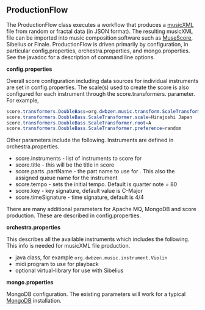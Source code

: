 ## ProductionFlow
The ProductionFlow class executes a workflow that produces a [musicXML](https://github.com/w3c/musicxml) file from random or fractal data (in JSON format).
The resulting musicXML file can be imported into music composition software such as [MuseScore](https://musescore.org/en), Sibelius or Finale.
ProductionFlow is driven primarily by configuration, in particular config.properties, orchestra.properties, and mongo.properties.
See the javadoc for a description of command line options.

**config.properties**

Overall score configuration including data sources for individual instruments are set in config.properties.
The scale(s) used to create the score is also configured for each instrument through the score.transformers.<instrument> parameter.
For example,

```Java
score.transformers.DoubleBass=org.dwbzen.music.transform.ScaleTransformer
score.transformers.DoubleBass.ScaleTransformer.scale=Hirajoshi Japan
score.transformers.DoubleBass.ScaleTransformer.root=A
score.transformers.DoubleBass.ScaleTransformer.preference=random
```

Other parameters include the following. Instruments are defined in orchestra.properties.
* score.instruments - list of instruments to score for
* score.title - this will be the title in score
* score.parts.<instrument>.partName - the part name to use for <instrument>. This also the assigned queue name for the instrument
* score.tempo - sets the initial tempo. Default is quarter note = 80
* score.key - key signature, default value is C-Major
* score.timeSignature - time signature, default is 4/4

There are many additional parameters for Apache MQ, MongoDB and score production. These are described in config.properties.

**orchestra.properties**

This describes all the available instruments which includes the following. This info is needed for musicXML file production.
* java class, for example `org.dwbzen.music.instrument.Violin`
* midi program to use for playback
* optional virtual-library for use with Sibelius

**mongo.properties**

MongoDB configuration. The existing parameters will work for a typical [MongoDB](https://www.mongodb.com/) installation.

